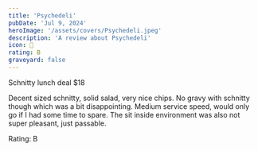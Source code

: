 ```yaml
---
title: 'Psychedeli'
pubDate: 'Jul 9, 2024'
heroImage: '/assets/covers/Psychedeli.jpeg'
description: 'A review about Psychedeli'
icon: 🍄
rating: B
graveyard: false
---
```


Schnitty lunch deal $18

Decent sized schnitty, solid salad, very nice chips. No gravy with schnitty though which was a bit disappointing. Medium service speed, would only go if I had some time to spare. The sit inside environment was also not super pleasant, just passable.

Rating: B
